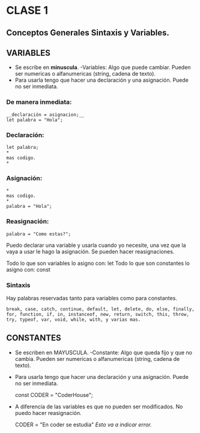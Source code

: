 # CLASE 1

## Conceptos Generales Sintaxis y Variables.

## VARIABLES 
- Se escribe en __minuscula__.
-Variables: Algo que puede cambiar.
    Pueden ser numericas o alfanumericas (string, cadena de texto).
- Para usarla tengo que hacer una declaración y una asignación.
Puede no ser inmediata.

### De manera inmediata:

    __declaración = asignacion;__
    let palabra = "Hola";

### Declaración:

    let palabra;
    *
    mas codigo.
    *

### Asignación:

    *
    mas codigo.
    *
    palabra = "Hola";

### Reasignación:

    palabra = "Como estas?";

Puedo declarar una variable y usarla cuando yo necesite, una vez que la vaya a usar le hago la asignación.
Se pueden hacer reasignaciones.

Todo lo que son variables lo asigno con: let
Todo lo que son constantes lo asigno con: const

### Sintaxis
Hay palabras reservadas tanto para variables como para constantes.

    break, case, catch, continue, default, let, delete, do, else, finally, for, function, if, in, instanceof, new, return, switch, this, throw, try, typeof, var, void, while, with, y varias mas.

## CONSTANTES

- Se escriben en MAYUSCULA.
-Constante: Algo que queda fijo y que no cambia.
    Pueden ser numericas o alfanumericas (string, cadena de texto).
- Para usarla tengo que hacer una declaración y una asignación.
Puede no ser inmediata.

    const CODER = "CoderHouse";

- A diferencia de las variables es que no pueden ser modificados. No puedo hacer reasignación.

    CODER = "En coder se estudia"
    _Esto va a indicar error._
